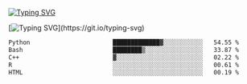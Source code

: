 [![Typing SVG](https://readme-typing-svg.demolab.com?font=Fira+Code&duration=1&pause=1000&center=true&vCenter=true&width=435&lines=Ivy+Streeter)](https://git.io/typing-svg)

[![Typing SVG](https://readme-typing-svg.demolab.com?font=Fira+Code&pause=1000&center=true&width=435&lines=Hello%2C+nice+to+meet+you!;I+am+a+researcher+in+biotech.;I+am+interested+in+bioinformatics.;I+am+self-taught+and+love+learning.;Feel+free+to+reach+out!)](https://git.io/typing-svg)
<!--START_SECTION:waka-->

```txt
Python                       █████████████▓░░░░░░░░░░░   54.55 %
Bash                         ████████▒░░░░░░░░░░░░░░░░   33.87 %
C++                          ▓░░░░░░░░░░░░░░░░░░░░░░░░   02.22 %
R                            ░░░░░░░░░░░░░░░░░░░░░░░░░   00.61 %
HTML                         ░░░░░░░░░░░░░░░░░░░░░░░░░   00.19 %
```

<!--END_SECTION:waka-->
